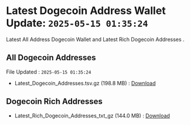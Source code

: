 # Latest Dogecoin Address Wallet Update: `2025-05-15 01:35:24`

Latest All Address Dogecoin Wallet and Latest Rich Dogecoin Addresses .

## All Dogecoin Addresses

File Updated : `2025-05-15 01:35:24`

- Latest_Dogecoin_Addresses.tsv.gz (198.8 MB) : [Download](https://github.com/Pymmdrza/Rich-Address-Wallet/releases/tag/Dogecoin)

## Dogecoin Rich Addresses

- Latest_Rich_Dogecoin_Addresses_txt_gz (144.0 MB) : [Download](https://github.com/Pymmdrza/Rich-Address-Wallet/releases/tag/Dogecoin)
